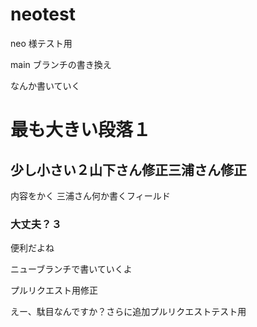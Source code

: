 # neotest
neo 様テスト用

main ブランチの書き換え

なんか書いていく

# 最も大きい段落１

## 少し小さい２山下さん修正三浦さん修正

内容をかく
三浦さん何か書くフィールド

### 大丈夫？３
便利だよね

ニューブランチで書いていくよ

プルリクエスト用修正

えー、駄目なんですか？さらに追加プルリクエストテスト用